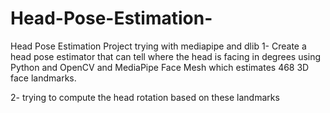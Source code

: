 # Head-Pose-Estimation-

Head Pose Estimation Project 
trying with mediapipe and dlib
1- Create a head pose estimator that can tell where the head is facing in degrees using Python and OpenCV and MediaPipe Face Mesh which estimates 468 3D face landmarks.

2- trying to compute the head rotation based on these landmarks
